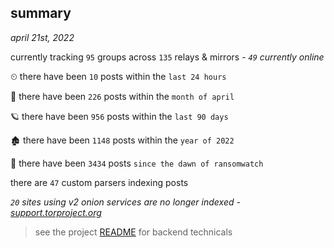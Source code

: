 
## summary
_april 21st, 2022_

currently tracking `95` groups across `135` relays & mirrors - _`49` currently online_

⏲ there have been `10` posts within the `last 24 hours`

🦈 there have been `226` posts within the `month of april`

🪐 there have been `956` posts within the `last 90 days`

🏚 there have been `1148` posts within the `year of 2022`

🦕 there have been `3434` posts `since the dawn of ransomwatch`

there are `47` custom parsers indexing posts

_`20` sites using v2 onion services are no longer indexed - [support.torproject.org](https://support.torproject.org/onionservices/v2-deprecation/)_

> see the project [README](https://github.com/thetanz/ransomwatch#ransomwatch--) for backend technicals
